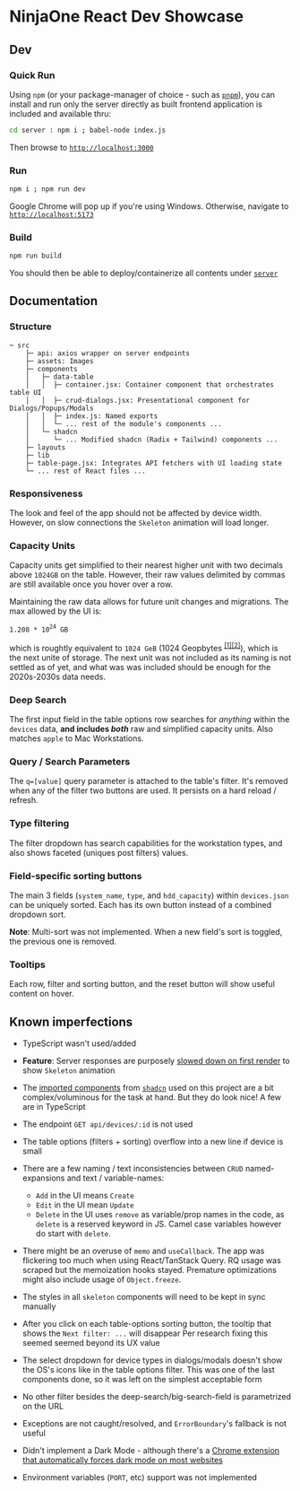 # NinjaOne React Dev Showcase

## Dev

### Quick Run

Using `npm` (or your package-manager of choice - such as [`pnpm`](https://pnpm.io/installation#using-a-standalone-script)), you can install and run only the server directly as built frontend application is included and available thru:

```bash
cd server : npm i ; babel-node index.js
```

Then browse to [`http://localhost:3000`](http://localhost:3000)

### Run

```bash
npm i ; npm run dev
```

Google Chrome will pop up if you're using Windows. Otherwise, navigate to [`http://localhost:5173`](http://localhost:5173)

### Build

```bash
npm run build
```

You should then be able to deploy/containerize all contents under [`server`](server)

## Documentation

### Structure

```raw
─ src
    ├─ api: axios wrapper on server endpoints
    ├─ assets: Images
    ├─ components
    │   ├─ data-table
    │   │  ├─ container.jsx: Container component that orchestrates table UI
    │   │  ├─ crud-dialogs.jsx: Presentational component for Dialogs/Popups/Modals
    │   │  ├─ index.js: Named exports
    │   │  └─ ... rest of the module's components ...
    │   └─ shadcn
    │      └─ ... Modified shadcn (Radix + Tailwind) components ...
    ├─ layouts
    ├─ lib
    ├─ table-page.jsx: Integrates API fetchers with UI loading state
    └─ ... rest of React files ...
```

### Responsiveness

The look and feel of the app should not be affected by device width. However, on slow connections the `Skeleton` animation will load longer.

### Capacity Units

Capacity units get simplified to their nearest higher unit with two decimals above `1024GB` on the table. However, their raw values delimited by commas are still available once you hover over a row.

Maintaining the raw data allows for future unit changes and migrations.
The max allowed by the UI is: <pre>`1.208 * 10`<sup>`24`</sup>` GB`</pre> which is roughtly equivalent to `1024 GeB` (1024 Geopbytes <sup>[[1]](https://en.wiktionary.org/wiki/geopbyte)[[2]](https://itlaw.fandom.com/wiki/Geopbyte)</sup>), which is the next unite of storage. The next unit was not included as its naming is not settled as of yet, and what was was included should be enough for the 2020s-2030s data needs.

### Deep Search

The first input field in the table options row searches for _anything_ within the `devices` data, **and includes _both_** raw and simplified capacity units. Also matches `apple` to Mac Workstations.

### Query / Search Parameters

The `q=[value]` query parameter is attached to the table's filter. It's removed when any of the filter two buttons are used. It persists on a hard reload / refresh.

### Type filtering

The filter dropdown has search capabilities for the workstation types, and also shows faceted (uniques post filters) values.

### Field-specific sorting buttons

The main 3 fields (`system_name`, `type`, and `hdd_capacity`) within `devices.json` can be uniquely sorted. Each has its own button instead of a combined dropdown sort.

**Note**: Multi-sort was not implemented. When a new field's sort is toggled, the previous one is removed.

### Tooltips

Each row, filter and sorting button, and the reset button will show useful content on hover.

## Known imperfections

- TypeScript wasn't used/added
- **Feature**: Server responses are purposely [slowed down on first render](./server/controllers/devices.js#L19) to show `Skeleton` animation

- The [imported components](/src/components/shadcn/) from [`shadcn`](https://ui.shadcn.com/) used on this project are a bit complex/voluminous for the task at hand. But they do look nice! A few are in TypeScript
- The endpoint `GET api/devices/:id` is not used
- The table options (filters + sorting) overflow into a new line if device is small
- There are a few naming / text inconsistencies between `CRUD` named-expansions and text / variable-names:
  - `Add` in the UI means `Create`
  - `Edit` in the UI mean `Update`
  - `Delete` in the UI uses `remove` as variable/prop names in the code, as `delete` is a reserved keyword in JS. Camel case variables however do start with `delete`.
- There might be an overuse of `memo` and `useCallback`. The app was flickering too much when using React/TanStack Query. RQ usage was scraped but the memoization hooks stayed. Premature optimizations might also include usage of `Object.freeze`.
- The styles in all `skeleton` components will need to be kept in sync manually
- After you click on each table-options sorting button, the tooltip that shows the `Next filter: ...` will disappear Per research fixing this seemed seemed beyond its UX value
- The select dropdown for device types in dialogs/modals doesn't show the OS's icons like in the table options filter. This was one of the last components done, so it was left on the simplest acceptable form
- No other filter besides the deep-search/big-search-field is parametrized on the URL
- Exceptions are not caught/resolved, and `ErrorBoundary`'s fallback is not useful
- Didn't implement a Dark Mode - although there's a [Chrome extension that automatically forces dark mode on most websites](https://chromewebstore.google.com/detail/dark-reader/eimadpbcbfnmbkopoojfekhnkhdbieeh?hl=en-US3)
- Environment variables (`PORT`, etc) support was not implemented
